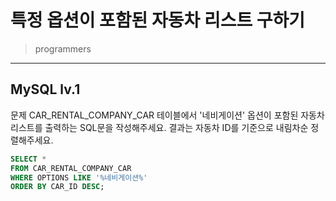 # 특정 옵션이 포함된 자동차 리스트 구하기

> programmers
> 

---

## MySQL lv.1
문제
CAR_RENTAL_COMPANY_CAR 테이블에서 '네비게이션' 옵션이 포함된 자동차 리스트를 출력하는 SQL문을 작성해주세요. 결과는 자동차 ID를 기준으로 내림차순 정렬해주세요.

```sql
SELECT *
FROM CAR_RENTAL_COMPANY_CAR
WHERE OPTIONS LIKE '%네비게이션%'
ORDER BY CAR_ID DESC;
```